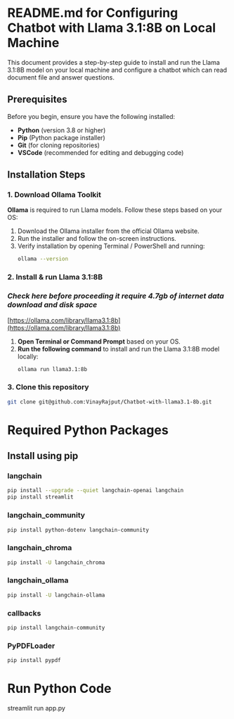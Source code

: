 # README.md for Configuring Chatbot with Llama 3.1:8B on Local Machine

This document provides a step-by-step guide to install and run the Llama 3.1:8B model on your local machine and configure a chatbot which can read document file and answer questions.

## Prerequisites

Before you begin, ensure you have the following installed:
- **Python** (version 3.8 or higher)
- **Pip** (Python package installer)
- **Git** (for cloning repositories)
- **VSCode** (recommended for editing and debugging code)

## Installation Steps

### 1. Download Ollama Toolkit

**Ollama** is required to run Llama models. Follow these steps based on your OS:

1. Download the Ollama installer from the official Ollama website.
2. Run the installer and follow the on-screen instructions.
3. Verify installation by opening  Terminal / PowerShell and running:
   ```bash
   ollama --version 
   ```
   
### 2. Install & run Llama 3.1:8B
###  _**Check here before proceeding it require 4.7gb of internet data download and disk space**_

[https://ollama.com/library/llama3.1:8b](https://ollama.com/library/llama3.1:8b)


1. **Open Terminal or Command Prompt** based on your OS.
2. **Run the following command** to install and run the Llama 3.1:8B model locally:
   ```bash
   ollama run llama3.1:8b
   ```
   
### 3. Clone this repository
   ```bash
   git clone git@github.com:VinayRajput/Chatbot-with-llama3.1-8b.git
   ```
# Required Python Packages

## Install using pip
### langchain
```bash
pip install --upgrade --quiet langchain-openai langchain
pip install streamlit
```


### langchain_community
```bash
pip install python-dotenv langchain-community
```
### langchain_chroma
```bash
pip install -U langchain_chroma
```

### langchain_ollama
```bash
pip install -U langchain-ollama
```

### callbacks
```bash
pip install langchain-community
```

### PyPDFLoader
```bash
pip install pypdf
```

# Run Python Code
streamlit run app.py
